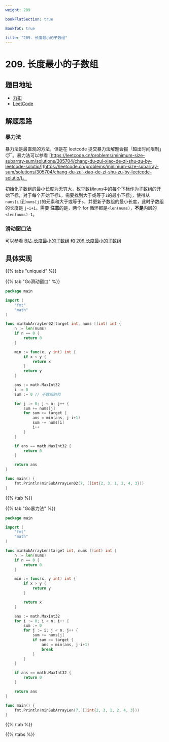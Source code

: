```yaml
---
weight: 209

bookFlatSection: true

BookToC: true

title: "209. 长度最小的子数组"
---
```


# 209. 长度最小的子数组

## 题目地址

+ [力扣](https://leetcode.cn/problems/minimum-size-subarray-sum/description/)
+ [LeetCode](https://leetcode.com/problems/minimum-size-subarray-sum/description/)

## 解题思路

### 暴力法

暴力法是最直观的方法，但是在 leetcode 提交暴力法解题会报「超出时间限制」😴。暴力法可以参看 [https://leetcode.cn/problems/minimum-size-subarray-sum/solutions/305704/chang-du-zui-xiao-de-zi-shu-zu-by-leetcode-solutio/](https://leetcode.cn/problems/minimum-size-subarray-sum/solutions/305704/chang-du-zui-xiao-de-zi-shu-zu-by-leetcode-solutio/)。

初始化子数组的最小长度为无穷大，枚举数组`nums`中的每个下标作为子数组的开始下标，对于每个开始下标`i`，需要找到大于或等于`i`的最小下标`j`，使得从`nums[i]`到`nums[j]`的元素和大于或等于`s`，并更新子数组的最小长度，此时子数组的长度是 `j−i+1`。需要
**注意**的是，两个 for 循环都是`<len(nums)`，**不是**内层的`<len(nums)-1`。

### 滑动窗口法

可以参看 [B站-长度最小的子数组](https://www.bilibili.com/video/BV1tZ4y1q7XE/) 和 [209.长度最小的子数组](https://programmercarl.com/0209.%E9%95%BF%E5%BA%A6%E6%9C%80%E5%B0%8F%E7%9A%84%E5%AD%90%E6%95%B0%E7%BB%84.html#%E6%BB%91%E5%8A%A8%E7%AA%97%E5%8F%A3)

## 具体实现

{{% tabs "uniqueid" %}}

{{% tab "Go滑动窗口" %}}

```go
package main

import (
	"fmt"
	"math"
)

func minSubArrayLen02(target int, nums []int) int {
	n := len(nums)
	if n == 0 {
		return 0
	}

	min := func(x, y int) int {
		if x < y {
			return x
		}
		return y
	}

	ans := math.MaxInt32
	i := 0
	sum := 0 // 子数组的和

	for j := 0; j < n; j++ {
		sum += nums[j]
		for sum >= target {
			ans = min(ans, j-i+1)
			sum -= nums[i]
			i++
		}
	}

	if ans == math.MaxInt32 {
		return 0
	}

	return ans
}

func main() {
	fmt.Println(minSubArrayLen02(7, []int{2, 3, 1, 2, 4, 3}))
}

```

{{% /tab  %}}

{{% tab "Go暴力法" %}}

```go
package main

import (
	"fmt"
	"math"
)

func minSubArrayLen(target int, nums []int) int {
	n := len(nums)
	if n == 0 {
		return 0
	}

	min := func(x, y int) int {
		if x > y {
			return y
		}

		return x
	}

	ans := math.MaxInt32
	for i := 0; i < n; i++ {
		sum := 0
		for j := i; j < n; j++ {
			sum += nums[j]
			if sum >= target {
				ans = min(ans, j-i+1)
				break
			}
		}
	}

	if ans == math.MaxInt32 {
		return 0
	}

	return ans
}

func main() {
	fmt.Println(minSubArrayLen(7, []int{2, 3, 1, 2, 4, 3}))
}

```

{{% /tab  %}}

{{% /tabs  %}}

